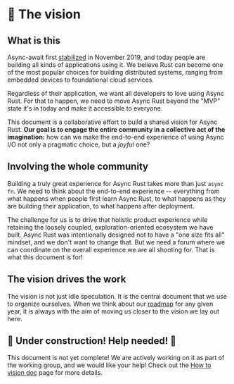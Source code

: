 # 🔮 The vision

## What is this

Async-await first [stabilized] in November 2019, and today people are building all kinds of applications using it. We believe Rust can become one of the most popular choices for building distributed systems, ranging from embedded devices to foundational cloud services.

Regardless of their application, we want all developers to love using Async Rust. For that to happen, we need to move Async Rust beyond the "MVP" state it's in today and make it accessible to everyone.

This document is a collaborative effort to build a shared vision for Async Rust. **Our goal is to engage the entire community in a collective act of the imagination:** how can we make the end-to-end experience of using Async I/O not only a pragmatic choice, but a *joyful* one?

[stabilized]: https://blog.rust-lang.org/2019/11/07/Async-await-stable.html

## Involving the whole community

Building a truly great experience for Async Rust takes more than just `async fn`. We need to think about the end-to-end experience -- everything from what happens when people first learn Async Rust, to what happens as they are building their application, to what happens after deployment.

The challenge for us is to drive that holistic product experience while retaining the loosely coupled, exploration-oriented ecosystem we have built. Async Rust was intentionally designed not to have a "one size fits all" mindset, and we don't want to change that. But we need a forum where we can coordinate on the overall experience we are all shooting for. That is what this document is for!

## The vision drives the work

The vision is not just idle speculation. It is the central document that we use to organize ourselves. When we think about our [roadmap](./vision/roadmap.md) for any given year, it is always with the aim of moving us closer to the vision we lay out here.

[cc]: ./vision/charaters.md

## 🚧 Under construction! Help needed! 🚧

This document is not yet complete! We are actively working on it as part of the working group, and we would like your help! Check out the [How to vision doc](./vision/how_to_vision.md) page for more details.
